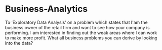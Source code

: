 # Business-Analytics
To ‘Exploratory Data Analysis’ on a problem which states that I'am  the business owner of the retail firm and want to see how your company is performing. I am interested in finding out the weak areas where I  can work to make more profit. What all business problems you can derive by looking into the data? 
